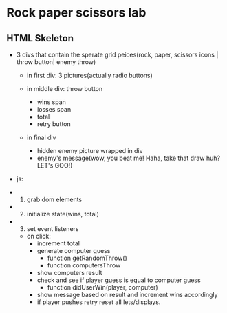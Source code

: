 # Rock paper scissors lab

## HTML Skeleton


- 3 divs that contain the sperate grid peices(rock, paper, scissors icons | throw button| enemy throw)
    - in first div: 3 pictures(actually radio buttons)

    - in middle div: throw button
        - wins span
        - losses span
        - total
        - retry button
    - in final div
        - hidden enemy picture wrapped in div
        - enemy's message(wow, you beat me!
                            Haha, take that
                            draw huh? LET's GOO!)
    
- js: 

- 1) grab dom elements 
- 2) initialize state(wins, total)
- 3) set event listeners
    - on click: 
        - increment total
        - generate computer guess
            - function getRandomThrow()
            - function computersThrow
        - show computers result
        - check and see if player guess is equal to computer guess
            - function didUserWin(player, computer)
        - show message based on result and increment wins accordingly
        - if player pushes retry reset all lets/displays. 
    

    